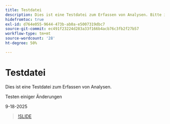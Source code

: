 ```yaml
---
title: Testdatei
description: Dies ist eine Testdatei zum Erfassen von Analysen. Bitte ignorieren.
hidefromtoc: true
exl-id: d764e055-9644-473b-ab0a-e5007319dbc7
source-git-commit: ec491f23224d283a33f166b4acb76c3fb2f27b57
workflow-type: tm+mt
source-wordcount: '28'
ht-degree: 50%

---
```


# Testdatei

Dies ist eine Testdatei zum Erfassen von Analysen.

Testen einiger Änderungen

9-18-2025

>[!SLIDE](analyze-project)
